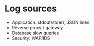 # Log sources
- Application: stdout/stderr, JSON lines
- Reverse proxy / gateway
- Database slow queries
- Security: WAF/IDS
